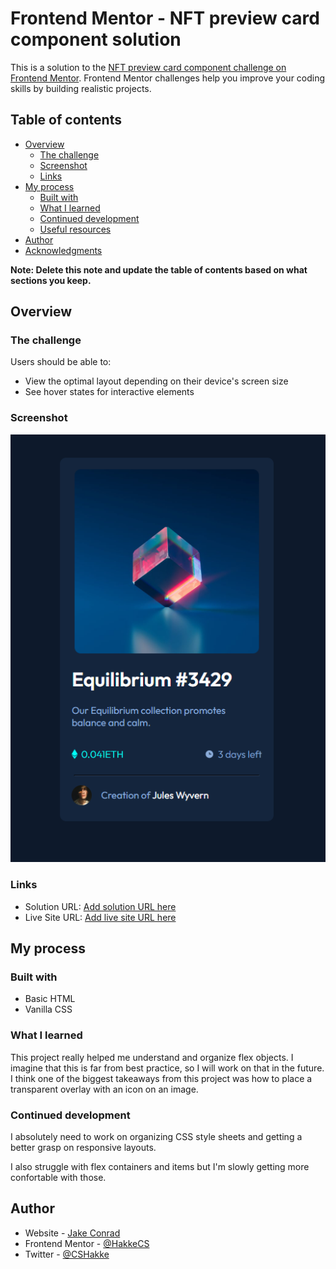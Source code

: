 # Frontend Mentor - NFT preview card component solution

This is a solution to the [NFT preview card component challenge on Frontend Mentor](https://www.frontendmentor.io/challenges/nft-preview-card-component-SbdUL_w0U). Frontend Mentor challenges help you improve your coding skills by building realistic projects. 

## Table of contents

- [Overview](#overview)
  - [The challenge](#the-challenge)
  - [Screenshot](#screenshot)
  - [Links](#links)
- [My process](#my-process)
  - [Built with](#built-with)
  - [What I learned](#what-i-learned)
  - [Continued development](#continued-development)
  - [Useful resources](#useful-resources)
- [Author](#author)
- [Acknowledgments](#acknowledgments)

**Note: Delete this note and update the table of contents based on what sections you keep.**

## Overview

### The challenge

Users should be able to:

- View the optimal layout depending on their device's screen size
- See hover states for interactive elements

### Screenshot

![Screen Shot](./screenshot.PNG)

### Links

- Solution URL: [Add solution URL here](https://github.com/HakkeCS/fem-nft-preview)
- Live Site URL: [Add live site URL here](https://hakkecs.github.io/fem-nft-preview/)

## My process

### Built with

- Basic HTML
- Vanilla CSS

### What I learned

This project really helped me understand and organize flex objects. I imagine that this is far from best practice, so I will work on that in the future. I think one of the biggest takeaways from this project was how to place a transparent overlay with an icon on an image. 

### Continued development
 
I absolutely need to work on organizing CSS style sheets and getting a better grasp on responsive layouts.

I also struggle with flex containers and items but I'm slowly getting more confortable with those. 

## Author

- Website - [Jake Conrad](https://www.jakeconrad.dev)
- Frontend Mentor - [@HakkeCS](https://www.frontendmentor.io/profile/HakkeCS)
- Twitter - [@CSHakke](https://twitter.com/CSHakke)

